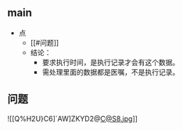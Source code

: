 

## main

- 点
	- [[#问题]]
	- 结论：
		- 要求执行时间，是执行记录才会有这个数据。  
		- 需处理里面的数据都是医嘱，不是执行记录。




## 问题

![[Q%H2U}C6]`AW]ZKYD2@C@S8.jpg]]
